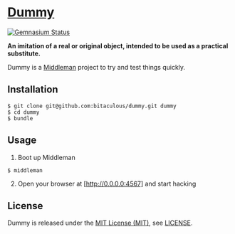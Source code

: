 [Dummy]
=======

[![Gemnasium Status][Gemnasium Status]][Gemnasium]

**An imitation of a real or original object, intended to be used as a practical substitute.**

Dummy is a [Middleman] project to try and test things quickly.

Installation
------------

    $ git clone git@github.com:bitaculous/dummy.git dummy
    $ cd dummy
    $ bundle

Usage
-----

1. Boot up Middleman

  ```
  $ middleman
  ```

2. Open your browser at [http://0.0.0.0:4567] and start hacking

License
-------

Dummy is released under the [MIT License (MIT)], see [LICENSE].

[Dummy]: https://github.com/bitaculous/dummy "An imitation of a real or original object, intended to be used as a practical substitute."
[Gemnasium]: https://gemnasium.com/bitaculous/dummy "Dummy at Gemnasium"
[Gemnasium Status]: http://img.shields.io/gemnasium/bitaculous/dummy.svg?style=flat "Gemnasium Status"
[http://0.0.0.0:4567]: http://0.0.0.0:4567 "Dummy running on localhost"
[LICENSE]: https://raw.githubusercontent.com/bitaculous/dummy/master/LICENSE "License"
[Middleman]: http://middlemanapp.com "Hand-crafted frontend development"
[MIT License (MIT)]: http://opensource.org/licenses/MIT "The MIT License (MIT)"
